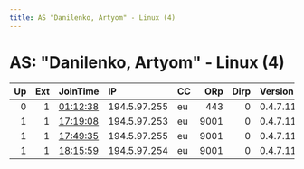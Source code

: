 ```yaml
---
title: AS "Danilenko, Artyom" - Linux (4)
---
```


# AS: "Danilenko, Artyom" - Linux (4)

|   Up |   Ext | JoinTime                                                                                              | IP           | CC   |   ORp |   Dirp | Version   | Contact                   | Nickname         |   eFamMembers |
|-----:|------:|:------------------------------------------------------------------------------------------------------|:-------------|:-----|------:|-------:|:----------|:--------------------------|:-----------------|--------------:|
|    0 |     1 | [01:12:38](https://nusenu.github.io/OrNetStats/w/relay/4C67D526716336775CDC6BB723BCB657A36A4914.html) | 194.5.97.255 | eu   |   443 |      0 | 0.4.7.11  | support@privacyfirst.digi | PRIVACYFIRST08   |             1 |
|    1 |     1 | [17:19:08](https://nusenu.github.io/OrNetStats/w/relay/57ED76E82B54D29DF62C0983017F6144A970F246.html) | 194.5.97.253 | eu   |  9001 |      0 | 0.4.7.11  | support@privacyfirst.digi | PRIVACYFIRST06UA |             1 |
|    1 |     1 | [17:49:35](https://nusenu.github.io/OrNetStats/w/relay/ADF1C265BCB6D826744BFBC7DAB8E1A86DFECCF8.html) | 194.5.97.255 | eu   |  9001 |      0 | 0.4.7.11  | support@privacyfirst.digi | PRIVACYFIRST08UA |             1 |
|    1 |     1 | [18:15:59](https://nusenu.github.io/OrNetStats/w/relay/3065939E01553FF2F2F4ABD7A26CF63E2A7FE211.html) | 194.5.97.254 | eu   |  9001 |      0 | 0.4.7.11  | support@privacyfirst.digi | PRIVACYFIRST07UA |             1 |
